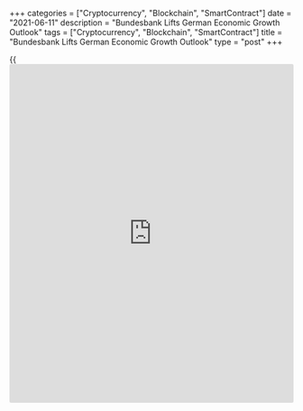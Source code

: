+++
categories = ["Cryptocurrency", "Blockchain", "SmartContract"]
date = "2021-06-11"
description = "Bundesbank Lifts German Economic Growth Outlook"
tags = ["Cryptocurrency", "Blockchain", "SmartContract"]
title = "Bundesbank Lifts German Economic Growth Outlook"
type = "post"
+++

{{<iframe id="large-banner" src="https://www.bounty.group/#slide=7.0" width="100%" height="600" scrolling="no" style="border: 0px solid rgb(216, 221, 230); border-radius: 3px;">}}

The German [economy][1] is projected to grow faster than previously
estimated on the expectation that the vaccination campaign will suppress
the pandemic quickly and sustainably, Bundesbank said in its bi-annual
report released Friday.

The central bank forecast the largest euro area economy to expand 3.7
percent in 2021 versus 3 percent projected earlier. The outlook for 2022
was raised to 5.2 percent from 4.5 percent.

In 2023, real GDP growth is set to lose momentum, but will still grow
1.7 percent, Bundesbank said.

"The German economy is overcoming the [coronavirus][2] crisis,"
Bundesbank President Jens Weidmann said. Economic activity could return
to its pre-crisis level as early as this summer, he said.

On price developments, the bank said inflation this year is being shaped
by the return to higher rates of VAT, the new CO2 emission certificates,
and the steep rise in prices for both crude oil and food.

The banker said inflation rates could temporarily hit the 4 percent mark
towards the end of the year.

The harmonized inflation is seen at 2.6 percent in 2021, well above the
previous forecast of 1.8 percent. Inflation is expected to ease to 1.8
percent in 2022 and to 1.7 percent in 2023.

For comments and feedback [contact](https://www.playgroundfx.com/contact/): editorial@rtt[news](https://www.letsplayfx.com/blog/forex-news-website/).com

[Economic News][1]

 **What parts of the world are seeing the best (and worst) economic
performances lately? Click[here][3] to check out our [Econ Scorecard][3]
and find out! See up-to-the-moment [ranking](https://www.playgroundfx.com/blog/crypto-exchange-ranking/)s for the best and worst
performers in [GDP][4], [unemployment rate][5], [inflation][6] and much
more.**

   1. www.rtt[news](https://www.letsplayfx.com/blog/forex-news-website/).com/Content/EconomicNews.aspx
   2. www.rtt[news](https://www.letsplayfx.com/blog/forex-news-website/).com/list/coronavirus.aspx
   3. www.rtt[news](https://www.letsplayfx.com/blog/forex-news-website/).com/economic-scorecard/world-rank/industrial-production/highest-performance.aspx
   4. www.rtt[news](https://www.letsplayfx.com/blog/forex-news-website/).com/economic-scorecard/world-rank/GDP/highest-performance.aspx
   5. www.rtt[news](https://www.letsplayfx.com/blog/forex-news-website/).com/economic-scorecard/world-rank/unemployment-rate/lowest-performance.aspx
   6. www.rtt[news](https://www.letsplayfx.com/blog/forex-news-website/).com/economic-scorecard/world-rank/CPI/highest-performance.aspx